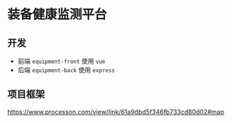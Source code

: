 # 装备健康监测平台

## 开发

- 前端 `equipment-front` 使用 `vue`
- 后端 `equipment-back` 使用 `express`

## 项目框架

https://www.processon.com/view/link/61a9dbd5f346fb733cd80d02#map
